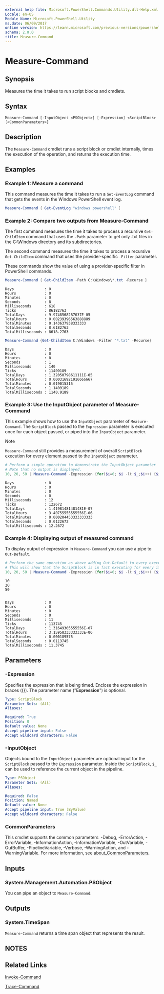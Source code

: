 ```yaml
---
external help file: Microsoft.PowerShell.Commands.Utility.dll-Help.xml
Locale: en-US
Module Name: Microsoft.PowerShell.Utility
ms.date: 06/09/2017
online version: https://learn.microsoft.com/previous-versions/powershell/module/Microsoft.PowerShell.Utility/measure-command?view=powershell-4.0&WT.mc_id=ps-gethelp
schema: 2.0.0
title: Measure-Command
---
```

# Measure-Command

## Synopsis
Measures the time it takes to run script blocks and cmdlets.

## Syntax

```
Measure-Command [-InputObject <PSObject>] [-Expression] <ScriptBlock> [<CommonParameters>]
```

## Description

The `Measure-Command` cmdlet runs a script block or cmdlet internally, times the execution of the operation, and returns the execution time.

## Examples

### Example 1: Measure a command

This command measures the time it takes to run a `Get-EventLog` command that gets the events in the Windows PowerShell event log.

```powershell
Measure-Command { Get-EventLog "windows powershell" }
```

### Example 2: Compare two outputs from Measure-Command

The first command measures the time it takes to process a recursive `Get-ChildItem` command that uses the `-Path` parameter to get only .txt files in the C:\Windows directory and its subdirectories.

The second command measures the time it takes to process a recursive `Get-ChildItem` command that uses the provider-specific `-Filter` parameter.

These commands show the value of using a provider-specific filter in PowerShell commands.

```powershell
Measure-Command { Get-ChildItem -Path C:\Windows\*.txt -Recurse }
```

```output
Days              : 0
Hours             : 0
Minutes           : 0
Seconds           : 8
Milliseconds      : 618
Ticks             : 86182763
TotalDays         : 9.9748568287037E-05
TotalHours        : 0.00239396563888889
TotalMinutes      : 0.143637938333333
TotalSeconds      : 8.6182763
TotalMilliseconds : 8618.2763
```

```powershell
Measure-Command {Get-ChildItem C:\Windows -Filter "*.txt" -Recurse}
```

```output
Days              : 0
Hours             : 0
Minutes           : 0
Seconds           : 1
Milliseconds      : 140
Ticks             : 11409189
TotalDays         : 1.32050798611111E-05
TotalHours        : 0.000316921916666667
TotalMinutes      : 0.019015315
TotalSeconds      : 1.1409189
TotalMilliseconds : 1140.9189
```

### Example 3: Use the InputObject parameter of Measure-Command

This example shows how to use the `InputObject` parameter of `Measure-Command`. The `ScriptBlock` passed to the `Expression` parameter is executed once for each object passed, or piped into the `InputObject` parameter.

> [!NOTE]
> `Measure-Command` still provides a measurement of overall `ScriptBlock` execution for every element passed to the `InputObject` parameter.

```powershell
# Perform a simple operation to demonstrate the InputObject parameter
# Note that no output is displayed.
10, 20, 50 | Measure-Command -Expression {for($i=0; $i -lt $_;$i++) {$i} }
```

```output
Days              : 0
Hours             : 0
Minutes           : 0
Seconds           : 0
Milliseconds      : 12
Ticks             : 122672
TotalDays         : 1.41981481481481E-07
TotalHours        : 3.40755555555556E-06
TotalMinutes      : 0.000204453333333333
TotalSeconds      : 0.0122672
TotalMilliseconds : 12.2672
```

### Example 4: Displaying output of measured command

To display output of expression in `Measure-Command` you can use a pipe to `Out-Default`.

```powershell
# Perform the same operation as above adding Out-Default to every execution.
# This will show that the ScriptBlock is in fact executing for every item.
10, 20, 50 | Measure-Command -Expression {for($i=0; $i -lt $_;$i++) {$i}; "$($_)" | Out-Default }
```

```output
10
20
50


Days              : 0
Hours             : 0
Minutes           : 0
Seconds           : 0
Milliseconds      : 11
Ticks             : 113745
TotalDays         : 1.31649305555556E-07
TotalHours        : 3.15958333333333E-06
TotalMinutes      : 0.000189575
TotalSeconds      : 0.0113745
TotalMilliseconds : 11.3745
```

## Parameters

### -Expression

Specifies the expression that is being timed.
Enclose the expression in braces ({}).
The parameter name ("**Expression**") is optional.

```yaml
Type: ScriptBlock
Parameter Sets: (All)
Aliases:

Required: True
Position: 0
Default value: None
Accept pipeline input: False
Accept wildcard characters: False
```

### -InputObject

Objects bound to the `InputObject` parameter are optional input for the `ScriptBlock` passed to the `Expression` parameter.
Inside the `ScriptBlock`, `$_` can be used to reference the current object in the pipeline.

```yaml
Type: PSObject
Parameter Sets: (All)
Aliases:

Required: False
Position: Named
Default value: None
Accept pipeline input: True (ByValue)
Accept wildcard characters: False
```

### CommonParameters

This cmdlet supports the common parameters: -Debug, -ErrorAction, -ErrorVariable, -InformationAction, -InformationVariable, -OutVariable, -OutBuffer, -PipelineVariable, -Verbose, -WarningAction, and -WarningVariable. For more information, see [about_CommonParameters](https://go.microsoft.com/fwlink/?LinkID=113216).

## Inputs

### System.Management.Automation.PSObject

You can pipe an object to `Measure-Command`.

## Outputs

### System.TimeSpan

`Measure-Command` returns a time span object that represents the result.

## NOTES

## Related Links

[Invoke-Command](../Microsoft.PowerShell.Core/Invoke-Command.md)

[Trace-Command](Trace-Command.md)
